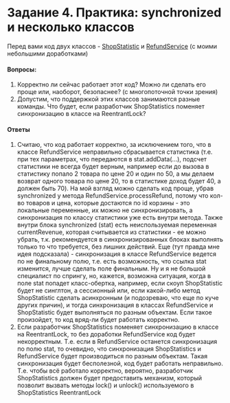# Задание 4. Практика: synchronized и несколько классов #

Перед вами код двух классов - [ShopStatistic](../../m2_async/executors/spring/sync/ShopStatistics.java)
и [RefundService](../../m2_async/executors/spring/sync/RefundService.java) (с моими небольшими доработками)

#### Вопросы: ####
1. Корректно ли сейчас работает этот код? Можно ли сделать его проще или,
   наоборот, безопаснее? (с многопоточной точки зрения)
2. Допустим, что поддержкой этих классов занимаются разные команды. Что будет, если разработчик ShopStatistics
   поменяет синхронизацию в классе на ReentrantLock?

#### Ответы ####

1. Считаю, что код работает корректно, за исключением того, что в классе RefundService неправильно сбрасывается 
   статистика (т.е. при тех параметрах, что передаются в stat.addData(...), подсчет статистики не всегда будет
   верным, например если до вызова в статистику попало 2 товара по цене 20 и один по 50, а мы делаем возврат одного
   товара по цене 20, то в статистике доход будет 40, а должен быть 70). На мой взгляд можно сделать код проще, убрав
   synchronized у метода RefundService.processRefund, потому что кол-во товаров и цена, которые достаются по id
   корзины - это локальные переменные, их можно не синхронизировать, а синхронизация по классу статистики уже есть
   внутри метода. Также внутри блока synchronized (stat) есть неиспользуемая переменная currentRevenue, которая
   считывается из статистики - ее можно убрать, т.к. рекомендуется в синхронизированных блоках выполнять только
   то что требуется, без лишних действий. Еще (тут правда мне идея подсказала) - синхронизация в классе RefundService
   ведется по не финальному полю, т.е. есть возможность, что ссылка stat изменится, лучше сделать поле финальным.
   Ну и я не большой специалист по спрингу, но, кажется, возможна ситуация, когда в поле stat попадет класс-обертка,
   например, если скоуп ShopStatistic будет не синглтон, а сессионный или, если какой-либо метод ShopStatistic 
   сделать асинхронным (и подозреваю, что еще по куче других причин), и тогда синхронизация в классах RefundService
   и ShopStatistic будет выполняться по разным объектам. Если такое произойдет, то код вряд-ли будет работать корректно. 
2. Если разработчик ShopStatistics поменяет синхронизацию в классе на ReentrantLock, то без доработки RefundService
   код будет некорректным. Т.е. если в RefundService останется синхронизация по полю stat, то очевидно, что
   синхронизация ShopStatistics и RefundService будет производиться по разным объектам. Такая синхронизация будет
   бесполезной, код будет работать неправильно. Т.е. чтобы всё работало корректно, вероятно, разработчик ShopStatistics
   должен будет предоставить механизм, который позволит вызвать методы lock() и unlock() используемого в ShopStatistics 
   ReentrantLock